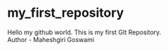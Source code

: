 # my_first_repository
Hello my github world. This is my first GIt Repository.                                                                                                                                             
Author - Maheshgiri Goswami
